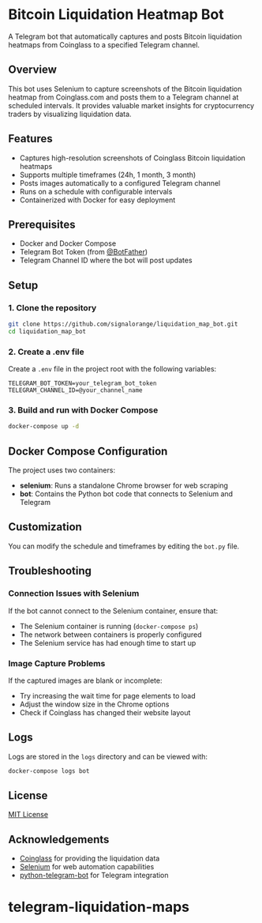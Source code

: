 # Bitcoin Liquidation Heatmap Bot

A Telegram bot that automatically captures and posts Bitcoin liquidation heatmaps from Coinglass to a specified Telegram channel.

## Overview

This bot uses Selenium to capture screenshots of the Bitcoin liquidation heatmap from Coinglass.com and posts them to a Telegram channel at scheduled intervals. It provides valuable market insights for cryptocurrency traders by visualizing liquidation data.

## Features

- Captures high-resolution screenshots of Coinglass Bitcoin liquidation heatmaps
- Supports multiple timeframes (24h, 1 month, 3 month)
- Posts images automatically to a configured Telegram channel
- Runs on a schedule with configurable intervals
- Containerized with Docker for easy deployment

## Prerequisites

- Docker and Docker Compose
- Telegram Bot Token (from [@BotFather](https://t.me/BotFather))
- Telegram Channel ID where the bot will post updates

## Setup

### 1. Clone the repository

```bash
git clone https://github.com/signalorange/liquidation_map_bot.git
cd liquidation_map_bot
```

### 2. Create a .env file

Create a `.env` file in the project root with the following variables:

```
TELEGRAM_BOT_TOKEN=your_telegram_bot_token
TELEGRAM_CHANNEL_ID=@your_channel_name
```

### 3. Build and run with Docker Compose

```bash
docker-compose up -d
```

## Docker Compose Configuration

The project uses two containers:
- **selenium**: Runs a standalone Chrome browser for web scraping
- **bot**: Contains the Python bot code that connects to Selenium and Telegram

## Customization

You can modify the schedule and timeframes by editing the `bot.py` file.

## Troubleshooting

### Connection Issues with Selenium

If the bot cannot connect to the Selenium container, ensure that:
- The Selenium container is running (`docker-compose ps`)
- The network between containers is properly configured
- The Selenium service has had enough time to start up

### Image Capture Problems

If the captured images are blank or incomplete:
- Try increasing the wait time for page elements to load
- Adjust the window size in the Chrome options
- Check if Coinglass has changed their website layout

## Logs

Logs are stored in the `logs` directory and can be viewed with:

```bash
docker-compose logs bot
```

## License

[MIT License](LICENSE)

## Acknowledgements

- [Coinglass](https://www.coinglass.com) for providing the liquidation data
- [Selenium](https://www.selenium.dev/) for web automation capabilities
- [python-telegram-bot](https://python-telegram-bot.org/) for Telegram integration

# telegram-liquidation-maps


